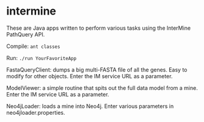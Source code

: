 # intermine
These are Java apps written to perform various tasks using the InterMine PathQuery API.

Compile: ```ant classes```

Run: ```./run YourFavoriteApp```

FastaQueryClient: dumps a big multi-FASTA file of all the genes. Easy to modify for other objects. Enter the IM service URL as a parameter.

ModelViewer: a simple routine that spits out the full data model from a mine. Enter the IM service URL as a parameter.

Neo4jLoader: loads a mine into Neo4j. Enter various parameters in neo4jloader.properties.
